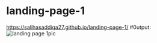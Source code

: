 # landing-page-1
https://salihasaddiqa27.github.io/landing-page-1/
#0utput:
![landing page 1pic](https://github.com/salihasaddiqa27/landing-page-1/assets/170997021/c72ad20e-6205-4883-821b-b8aa1f1ac649)
